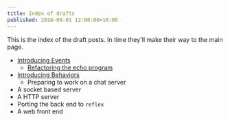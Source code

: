 ```yaml
---
title: Index of drafts
published: 2016-09-01 12:00:00+10:00
---
```


This is the index of the draft posts.
In time they'll make their way to the main page.

- [Introducing Events](./events.html)
    - [Refactoring the echo program](./refactoring.html)
- [Introducing Behaviors](./behaviors.html)
    - Preparing to work on a chat server
    <!-- - [Preparing to work on a chat server](./chat-solo.html) -->
- A socket based server
- A HTTP server
- Porting the back end to `reflex`
- A web front end

